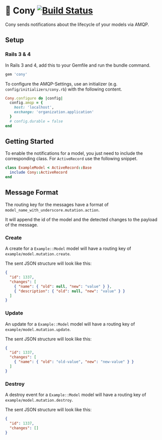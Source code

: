 # :rabbit: Cony [![Build Status](https://travis-ci.org/ninech/cony.svg)](https://travis-ci.org/ninech/cony)

Cony sends notifications about the lifecycle of your models via AMQP.


## Setup

### Rails 3 & 4

In Rails 3 and 4, add this to your Gemfile and run the bundle command.

```ruby
gem 'cony'
```

To configure the AMQP-Settings, use an initializer (e.g.
`config/initializers/cony.rb`) with the following content.

```ruby
Cony.configure do |config|
  config.amqp = {
    host: 'localhost',
    exchange: 'organization.application'
  }
  # config.durable = false
end
```


## Getting Started

To enable the notifications for a model, you just need to include the
corresponding class. For `ActiveRecord` use the following snippet.

```ruby
class ExampleModel < ActiveRecord::Base
  include Cony::ActiveRecord
end
```

## Message Format

The routing key for the messages have a format of
`model_name_with_underscore.mutation.action`.

It will append the id of the model and the detected changes to the payload of the message.

### Create

A create for a `Example::Model` model will have a routing key of
`example/model.mutation.create`.

The sent JSON structure will look like this:

```json
{
  "id": 1337,
  "changes": [
    { "name": { "old": null, "new": "value" } },
    { "description": { "old": null, "new": "value" } }
  ]
}
```


### Update

An update for a `Example::Model` model will have a routing key of
`example/model.mutation.update`.

The sent JSON structure will look like this:

```json
{
  "id": 1337,
  "changes": [
    { "name": { "old": "old-value", "new": "new-value" } }
  ]
}
```


### Destroy

A destroy event for a `Example::Model` model will have a routing key of
`example/model.mutation.destroy`.

The sent JSON structure will look like this:

```json
{
  "id": 1337,
  "changes": []
}
```

